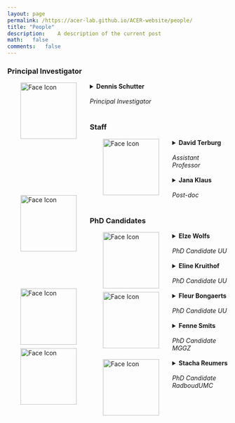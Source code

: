 ```yaml
---
layout: page
permalink: /https://acer-lab.github.io/ACER-website/people/
title: "People"
description:	A description of the current post
math:	false
comments:	false
---
```

<h3> Principal Investigator </h3>
<details>
<summary> <img src="../assets/img/photosq_DS.jpg" alt="Face Icon" width="128" height="128"  align="left" style="vertical-align:left;margin:0px 30px">  <b>Dennis Schutter</b> <br> <br>  <i>Principal Investigator</i><br><br>
<a href="mailto:d.j.l.g.schutter@uu.nl" class="button"><i class='fa fa-envelope' style="color:black;"></i></a>
<a href="https://scholar.google.nl/citations?hl=nl&user=WsTHwJkAAAAJ" class="button"><i class="fa fa-graduation-cap" style="color:black;"></i></a>
</summary>
<ul>
Our research focusses on the role of the cerebellum in emotion and motivation in health and disease. Non-invasive brain stimulation techniques are used in our group to transiently manipulate neural excitability and to explore potential clinical applications in the treatment of disorders of emotion.
</ul>
</details>

<h3> Staff </h3>
<details>
<summary> <img src="../assets/img/photo_DT.jpg" alt="Face Icon" width="128" height="128" align="left" style="vertical-align:left;margin:0px 30px"> <b> David Terburg </b> <br> <br>  <i>Assistant Professor</i><br><br>
<a href="mailto:d.terburg@uu.nl" class="button"><i class='fa fa-envelope' style="color:black;"></i></a>
<a href="https://www.uu.nl/medewerkers/dterburg" class="button"><i class="fa fa-globe" style="color:black;"></i></a>
<a href="https://scholar.google.com/citations?user=y4m6kTgAAAAJ" class="button"><i class="fa fa-graduation-cap" style="color:black;"></i></a>
<a href="https://www.researchgate.net/profile/David-Terburg" class="button"><i class="fa-brands fa-researchgate" style="color:black;"></i></a>
</summary>
<ul>
My research interests focus on the neurobiological mechanisms that underlie socio-emotional behavior. By using behavioral experiments, hormone administration, neuroimaging, brain-stimulation and lesion studies, I aim to unravel the psycho-neuro-endocrinological underpinnings of socio-emotional behavior in healthy as well as clinical samples. That is, any socio-emotional behavior, ranging from basic fear and reward processing to aggression, morality, neuro-economics and beyond.
</ul>
</details>

<details>
<summary> <img src="../assets/img/photo_JK.jpg" alt="Face Icon" width="128" height="128" align="left" style="vertical-align:left;margin:0px 30px"> <b>Jana Klaus</b> <br><br> <i>Post-doc</i><br><br>
<a href="mailto:j.klaus@uu.nl" class="button"><i class='fas fa-envelope' style="color:black;"></i></a>
<a href="https://janaklaus.com" class="button"><i class="fa fa-globe" style="color:black;"></i></a>
<a href="https://www.linkedin.com/in/jana-klaus-281966b6" class="button"><i class="fa-brands fa-linkedin" style="color:black;"></i></a>
<a href="https://www.researchgate.net/profile/Jana-Klaus-2" class="button"><i class="fa-brands fa-researchgate" style="color:black;"></i></a>
</summary>
<ul>
After my PhD at Leipzig University and postdoctoral positions at Radboud University Nijmegen and the Max Planck Institute for Human Cognitive and Brain Sciences, I joined the lab as a postdoctoral researcher in 2019. While I had close to no knowledge on the cerebellum prior to starting work in the group, it didn’t take long until I was sold on its versatile role in affective and cognitive functions. Now I am primarily involved in unravelling its contributions to negative emotional, particularly aggressive, behaviour. However, I also frequently try to combine this topic with language processing, my original research focus. Within the group I keep myself busy by co-supervising our three PhD candidates, digging into structural MRI data, getting 75% excited and 25% critical about brain stimulation, and convincing people to analyse their data with linear mixed models.
</ul>
</details>

<h3> PhD Candidates </h3>
<!-- Person 1 -->
<details>
  <summary><img src="../assets/img/photo_EW.jpg" alt="Face Icon" width="128" height="128" align="left" style="vertical-align:left;margin:0px 30px"> <b>Elze Wolfs</b><br><br>
  <i>PhD Candidate UU</i><br><br>
  <a href="mailto:e.m.l.wolfs@uu.nl" class="button"><i class='fa fa-envelope' style="color:black;"></i></a>
  <a href="https://nl.linkedin.com/in/elze-wolfs" class="button"><i class="fa-brands fa-linkedin" style="color:black;"></i></a>
  <a href="https://www.researchgate.net/profile/Elze-Wolfs" class="button"><i class="fa-brands fa-researchgate" style="color:black;"></i></a>
  </summary>
  <ul>
    <p> How does the cerebellum fit in the fronto-limbic network involved in emotion regulation? My research aims to assess the role of the cerebellum in reactive aggression with (f)MRI. In healthy volunteers, I study structural and functional connectivity between the cerebellum and the fronto-limbic circuit involved in aggression, as well as volumetric cerebellar correlates of aggressive behavior. In collaboration with the Central Military Hospital, we compare functional connectivity between veterans with and without aggressive behavior. </p>
  </ul>
</details>

<!-- Person 2 -->
<details>
<summary> <img src="../assets/img/photosq_EK.png" alt="Face Icon" width="128" height="128" align="left" style="vertical-align:left;margin:0px 30px">
<b>Eline Kruithof</b> <br><br>    <i>PhD Candidate UU</i><br><br> <a href="mailto:e.s.kruithof@uu.nl" class="button"><i class='fa fa-envelope' style="color:black;"></i></a>
<a href="https://www.linkedin.com/in/elinekruithof/" class="button"><i class="fa-brands fa-linkedin" style="color:black;"></i></a>
</summary>
<ul>
  My research focuses on the role of the cerebellum in aggression and aggression-related functions. In one of my studies, healthy participants receive tDCS to the cerebellum while engaging in an aggression-evoking task, the Point Subtraction Aggression Paradigm. Furthermore, I am working on a meta-analysis to investigate cerebellar functional activation patterns of monetary reward anticipation and monetary reward outcome processing in healthy adults.
</ul>
</details>

<!-- Person 3 -->
<details>
<summary> <img src="../assets/img/photosq_FB.png" alt="Face Icon" width="128" height="128" align="left" style="vertical-align:left;margin:0px 30px">
<b>Fleur Bongaerts</b> <br><br>    <i>PhD Candidate UU</i><br><br>
<a href="https://www.uu.nl/staff/FLPBongaerts/" class="button"><i class="fa fa-globe" style="color:black;"></i></a>
<a href="https://www.linkedin.com/in/fleur-bongaerts/" class="button"><i class="fa-brands fa-linkedin" style="color:black;"></i></a>
<a href="https://www.researchgate.net/profile/Fleur-Bongaerts" class="button"><i class="fa-brands fa-researchgate" style="color:black;"></i></a>
</summary>
<ul>
My name is Fleur, and I am (for now!) the latest addition to the ACER lab. After doing a final Master’s research project on the effects of cerebellar brain stimulation on language processing with Jana and Dennis in 2021, I stuck around to pursue a PhD in this very same lab. Like Jana, I have a personal interest in language processing. In a very general sense, however, I am interested in finding out more about how our experiences shape our interpretations of and our (emotional) responses to the world around us. The work that we do in this lab allows me to play a role in uncovering (a small) part of that puzzle, which is ultimately what motivated me to pursue this PhD. I am currently working on a project in which we will use cerebellar tDCS and eye tracking to further investigate the role of the cerebellum in aggression and anxiety in a social dominance task. Future work will likely include the application of cerebellar TMS in clinical populations, so stay tuned!  <br>
Finally a few fun facts about me: I have about 75 house plants, each has their own name; I have a small (and by small I mean tiny, I don’t have room for much more with all these plants) ‘pop culture Hot Wheels’ collection, which includes the Beatles’ yellow submarine, the flying car from the Jetsons, Cruella de Vil’s car and several Batmobiles; I love reading and have a reputation amongst friends for buying new books despite never having had the time to read the ones I had bought on a previous shopping spree (some might call it a book addiction).  
</ul>
</details>

<!-- Person 4 -->
<details>
<summary> <img src="../assets/img/Photosq_FS.jpg" alt="Face Icon" width="128" height="128" align="left" style="vertical-align:left;margin:0px 30px">
<b>Fenne Smits</b> <br><br>    <i>PhD Candidate MGGZ</i><br><br>
<a href="mailto:f.m.smits-2@umcutrecht.nl" class="button"><i class='fa fa-envelope' style="color:black;"></i></a>
<a href="https://nl.linkedin.com/in/fenne-smits-26270ba9" class="button"><i class="fa-brands fa-linkedin" style="color:black;"></i></a>
</summary>
<ul>
At the <a href="https://www.braic.nl">Brain Research and Innovation Centre</a>, I investigate the effects of brain stimulation on anxiety and aggression-related complaints in military personnel. A mild, non-invasive form of brain stimulation is used: transcranial direct current stimulation (tDCS).
I am currently involved in two brain stimulation projects. One project focuses on military personnel who receive treatment for mental complaints. The second project focuses on military personnel without psychological complaints, in which self-control during threat is investigated.
</ul>
</details>

<!-- Person 5 -->
<details>
<summary> <img src="../assets/img/photosq_SR.png" alt="Face Icon" width="128" height="128" align="left" style="vertical-align:left;margin:0px 30px">
<b>Stacha Reumers</b> <br><br> <i>PhD Candidate RadboudUMC</i><br><br>
<a href="mailto:stacha.reumers@radboudumc.nl" class="btn"><i class='fa fa-envelope' style="color:black;"></i></a>
<a href="https://www.linkedin.com/in/stacha-reumers" class="button"><i class="fa-brands fa-linkedin" style="color:black;" aria-hidden="true"></i></a>
</summary>

<ul>
My PhD project studies the effects of cerebellar anodal tDCS on cognitive function in patients with the Cerebellar Cognitive and Affective Syndrome (CCAS). This clinical trial is conducted at the Radboudumc and patients from all across the country are included. We investigate the effects of a 2-week tDCS intervention on cognition, focussing on attention and executive functions. We will also try to explore the dynamics of a possible treatment effect and patient or disease characteristics which might influence the effectiveness of tDCS.<br>
In collaboration with: <a href="https://www.ru.nl/english/people/warrenburg-b-van-de/">Bart van de Warrenburg</a>, <a href="https://www.ru.nl/english/people/kessels-r/">Roy Kessels</a> and <a href="https://www.ru.nl/english/people/leeuw-h-de/"> Frank-Eric de Leeuw</a>.
</ul>
</details>

<!-- Person 4 <h3> Master's students </h3>
* Nina Dijkstra (Neuroscience & Cognition, UU)
* Haydn Merle (Neuroscience & Cognition, UU)
* Ziliang Xiong (Neuroscience & Cognition, UU)
* Maaike Jansen (Neuroscience & Cognition, UU)
* Daniël Scheeper (Neuropsychology, UU)
* Eileen Langenberger (Neuropsychology, UU) -->
